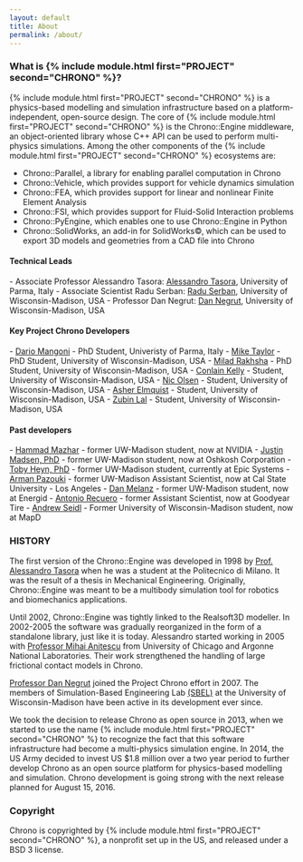```yaml
---
layout: default
title: About
permalink: /about/
---
```



<h3>What is {% include module.html first="PROJECT" second="CHRONO" %}?</h3>

{% include module.html first="PROJECT" second="CHRONO" %} is a physics-based modelling and simulation infrastructure based on a platform-independent, open-source design. 
The core of {% include module.html first="PROJECT" second="CHRONO" %} is the Chrono::Engine middleware, an object-oriented library whose C++ API can be used to perform multi-physics simulations. 
Among the other components of the {% include module.html first="PROJECT" second="CHRONO" %} ecosystems are: 

- Chrono::Parallel, a library for enabling parallel computation in Chrono
- Chrono::Vehicle, which provides support for vehicle dynamics simulation
- Chrono::FEA, which provides support for linear and nonlinear Finite Element Analysis
- Chrono::FSI, which provides support for Fluid-Solid Interaction problems
- Chrono::PyEngine, which enables one to use Chrono::Engine in Python
- Chrono::SolidWorks, an add-in for SolidWorks&copy;, which can be used to export 3D models and geometries from a  CAD file into Chrono


<h4>Technical Leads</h4>
- Associate Professor Alessandro Tasora: <a href="http://dynamics.eng.unipr.it/tasora">Alessandro Tasora</a>, University of Parma, Italy
- Associate Scientist Radu Serban: <a href="http://sbel.wisc.edu/People/">Radu Serban</a>, University of Wisconsin-Madison, USA
- Professor Dan Negrut: <a href="http://homepages.cae.wisc.edu/~negrut/">Dan Negrut</a>, University of Wisconsin-Madison, USA


<h4>Key Project Chrono Developers</h4>
- <a href="http://sbel.wisc.edu/People/">Dario Mangoni</a> - PhD Student, Univeristy of Parma, Italy
- <a href="http://sbel.wisc.edu/People/">Mike Taylor</a> - PhD Student, University of Wisconsin-Madison, USA
- <a href="http://sbel.wisc.edu/People/">Milad Rakhsha</a> - PhD Student, University of Wisconsin-Madison, USA
- <a href="http://sbel.wisc.edu/People/">Conlain Kelly</a> - Student, University of Wisconsin-Madison, USA
- <a href="http://sbel.wisc.edu/People/">Nic Olsen</a> - Student, University of Wisconsin-Madison, USA
- <a href="http://sbel.wisc.edu/People/">Asher Elmquist</a> - Student, University of Wisconsin-Madison, USA
- <a href="http://sbel.wisc.edu/People/">Zubin Lal</a> - Student, University of Wisconsin-Madison, USA


<h4>Past developers</h4>
- <a href="http://hamelot.co.uk/">Hammad Mazhar</a> - former UW-Madison student, now at NVIDIA
- <a href="http://sbel.wisc.edu/People/madsen/sbel.html ">Justin Madsen, PhD</a> - former UW-Madison student, now at Oshkosh Corporation
- <a href="http://sbel.wisc.edu/People/heyn/index.htm ">Toby Heyn, PhD</a> - former UW-Madison student, currently at Epic Systems
- <a href="http://sbel.wisc.edu/People/">Arman Pazouki</a> - former UW-Madison Assistant Scientist, now at Cal State University - Los Angeles
- <a href="http://melanz.us/ ">Dan Melanz</a> - former UW-Madison student, now at Energid
- <a href="http://sbel.wisc.edu/People/">Antonio Recuero</a> - former Assistant Scientist, now at Goodyear Tire
- <a href="https://andrewseidl.com/">Andrew Seidl</a> - Former University of Wisconsin-Madison student, now at MapD


### HISTORY

The first version of the Chrono::Engine was developed in 1998 by [Prof. Alessandro Tasora](http://dynamics.eng.unipr.it/tasora) when he was a student at the Politecnico di Milano. It was the result of a thesis in Mechanical Engineering. Originally, Chrono::Engine was meant to be a multibody simulation tool for robotics and biomechanics applications.


Until 2002, Chrono::Engine was tightly linked to the Realsoft3D modeller. In 2002-2005 the software was gradually reorganized in the form of a standalone library, just like it is today. Alessandro started working in 2005 with [Professor Mihai Anitescu](http://www.mcs.anl.gov/~anitescu/) from University of Chicago and Argonne National Laboratories. Their work strengthened the handling of large frictional contact models in Chrono. 

[Professor Dan Negrut](http://homepages.cae.wisc.edu/~negrut/index.htm) joined the Project Chrono effort in 2007. The members of Simulation-Based Engineering Lab [\(SBEL\)](http://sbel.wisc.edu) at the University of Wisconsin-Madison have been active in its development ever since. 

We took the decision to release Chrono as open source in 2013, when we started to use the name {% include module.html first="PROJECT" second="CHRONO" %} to recognize the fact that this software infrastructure had become a multi-physics simulation engine. In 2014, the US Army decided to invest US $1.8 million over a two year period to further develop Chrono as an open source platform for physics-based modelling and simulation. Chrono development is going strong with the next release planned for August 15, 2016. 

### Copyright
Chrono is copyrighted by {% include module.html first="PROJECT" second="CHRONO" %}, a nonprofit set up in the US, and released under a BSD 3 license. 

